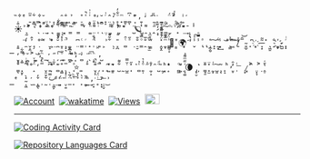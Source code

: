  ̜͍̏ ͋ ͤ ̱̎ͫ ͍̻͋ ̳ ͉̆͋ ͔͇ ̹ ̝͎ ̟͚ ̼̺̲̑ ͖̫̲̐ ͖ ͎̳̉ ͍ ̠̊ ͯ̚ ͉̮͗ͥ͗ ̊ ̹̓ ̱̻̆ ̟̝ͬ͗ ̤̂ ̖̹̒̚ ̥̩͉ͧ͋̓ ̟ͫ ͇ͅ ̻͑͆ͅ ̊̄ ͙̓ ͍̹͓ ̒ͥ ̃ ͆̋ ̭͚̇ ̪ ̗̞ ̣̝̈́ ̽̈̚ ̖̀ͨ̍ ̭̜ ͕ͥ́☀️ ͉̰̉ ͐͒ ̔̚ ͅ ̣ͦͥ ̮͊́ͧ ̦ͪ ͉ͨ͒ ͚͚̟ͭͫ͋ ̜̝̿̅ ͔͎ͪ ͇̎ ͂ ̳ ̿ ͮ ͚ͪ̎ ̤͌̐̈ ̜ͥ̊ ͅ ̤̣ ͖̘̋̋ ͩ ̝͍̓̽ ̦̂͒ ͧ  ̺̈🪐̺̬ ̯͌ ͉̼̮ ̭̋͗̃ ̷͕̞̓ ̵͍̫̇ͫ͊ ̻̮͔͠ ̫̗ͦ ̀̈́͑́ ̟̓̿ ͩ ͌ͮ̄͢ ̩̘ͅ ̍̾<br/>
 ̥͍ ̈ ̼̓́ ̬͕̼ ̘̗̉̂ ̊ ̣̐ ͮ ̮̝ͭ ͕̣͛͒ ̪̆̊̍ ̱̝̾̽ ͉̟͉̈̚ ͚̱ͅ  ̤͆ ̳ͨ ̹ͬ ̟ ̹̈́̐ ̤̯̀͑ ͈ ͕͗ ͋̋̐ ̖̩ ̞̪̎  ̻ͭ̑ ͣ̋ ̣ ̠̮̐̎ ͇ͦ̿ ̯̐̅ ̰̥̫̌̅ ͇ͮ  ̭̬̭̽̈́̉ͮ͂͌ͭͅ ̼͓ͫ̅͌ ̳̳̜̞ͪ̈ͮ🌠 ͇ͮ🌍͎̦̃ ͑̔̕ ̬̾ͣ͠ ̾̿ͦ͏͍ ̢ͣ ̢ ̧̲̭̮̊ ̟̝͠ ̰̝͋͢ ̦͓ͥ ̊͝ ̖̳ͤ͐ ͖͗ͫ͠ ̸̱̒ͣ ̅̑͝ ̴͍̲̠ ͏̘ ̣͆ ҉͙ ̶̞͙͂̃ ̽ ͉͖̱ ̝̐ ҉͚̙ ̷̪̺ ̟̟ͬͥ͞ ̮̝̱̓ ͕͚̿͋ ̆͋ ̣̻̜ ͐ ͙͍͗̓͝ ̡ͪ̃ ̲ ̛͔ ̹̼͓̋ ̗̍͠ ̪ͦ̈ ͚ ̳̭̑̉͆ ͕͆ͧ̕ ͙̃ͪ ̻̒̇ ̈ ̖ͫ͞ ̧̞ͪ ̕ ̺<br/>
 ͇̖ͯͪ ͓̮̙ ̅̾ͥ ̊ͨ ̝̈́͑ͮ ̒ ̅ͪ̚ ̬̯ ͍͆̅ ̦ͣ ̻͊ ̘͇͒ ̖͔̅  ̘ͣ⭐ ͚ ͒̒  ̬̗̙͊ͯ̚ ̗̅̚ ̙ ̥̋ ͍ͮ ͇͚͊͛͑ ̺͋͌ ̰ ̺̼̇̆̿ ̘̽̋ ̀̀ ̻͑̉ ͍̩ͧ̾͛ ̋̍ ̼̦̝̓̐ ̑ ̺̈ͩ ̰̗̃ ͓ͪ ͎ͣ͛  ̻̲ͦ ̣͍͂ͧ ̩̘͚͗̈̋ͫ͌̉🌘 ̡̥̮ ̦͛ ̳̘̱͊̆ ̟̫̽̈ ̰̟̍͑ ̺͈͠ ̧͂ͅ ̙̝ ̓ͪ ̤̥͗̑̕ ̹ͭ͟  ̹̟ ̷͓̈́ ͐ ̤͙̞ ̣͐ ̭̠̔̆͑͟ ͤ  ̴͔͖̽̀ ̬́ ̯ ̨͇̖̌̓ ̹ ̰͋̆ ̜ͬ̿͜ ͕͖̙ ͩ̈́͢ ͍ͬ̏ ̤̜͍ͭͯ͐ ̲̈́̅̀͘ ̙ͪͪ͟ ̊̔̎ ̙ͮ̀ ̼̥̑̌ ͍ͪ̓͢ ̠͙͘ ̥ͥ̈́͟ ͓͙̒̄͘ ̹̠̬͞ ͗͜

<!--
&nbsp;&nbsp;&nbsp;&nbsp;&nbsp;&nbsp;&nbsp;&nbsp;&nbsp;&nbsp;&nbsp;&nbsp;&nbsp;&nbsp;&nbsp;☀️<br />
&nbsp;&nbsp;🌠&nbsp;[![Globe](https://github.githubassets.com/images/icons/emoji/unicode/1f30d.png)][website]<br />
&nbsp;&nbsp;&nbsp;&nbsp;&nbsp;&nbsp;&nbsp;&nbsp;🌘
-->

[![Account](https://img.shields.io/badge/account-kenny--kvibe-04A8C3.svg?style=flat&logo=github&cacheSeconds=86400)](https://github.com/badges/shields)
&nbsp;[![wakatime](https://wakatime.com/badge/user/f517534f-1f47-4dbc-aee9-321646e69b44.svg)][wakatime-profile]
&nbsp;[![Views](https://komarev.com/ghpvc/?username=kenny-kvibe&color=3818C3&style=flat&label=views)](https://github.com/antonkomarev/github-profile-views-counter)
&nbsp;[<img width="26" height="18" alt="ko-fi" title="Buy me coffee" src="https://storage.ko-fi.com/cdn/nav-logo-stroke.png" />](https://ko-fi.com/A0A6RICME)

---

[![Coding Activity Card](https://github-readme-stats.vercel.app/api/wakatime?username=kennykvibe&layout=compact&line_height=26&langs_count=28&title_color=00BDD7&text_color=F1F1F1&icon_color=00BDD7&bg_color=40,0E1217,00353D,1C3D58&hide_border=true&cache_seconds=3600&border_radius=5&custom_title=Coding+Activity+%28WakaTime%29)][wakatime-profile]

<!--
[![GitHub Statistics Card](https://github-readme-stats.vercel.app/api?username=kenny-kvibe&include_all_commits=true&disable_animations=false&line_height=26&title_color=00BDD7&text_color=F1F1F1&icon_color=00BDD7&bg_color=40,0E1217,00353D,1C3D58&show_icons=true&hide=stars&hide_border=true&cache_seconds=3600&locale=en&border_radius=5&custom_title=GitHub+Statistics)][readme-stats-repo]
-->

[![Repository Languages Card](https://github-readme-stats.vercel.app/api/top-langs/?username=kenny-kvibe&langs_count=14&layout=compact&card_width=445&exclude_repo=kenny-kvibe&title_color=00BDD7&text_color=F1F1F1&icon_color=00BDD7&bg_color=40,0E1217,00353D,1C3D58&hide_border=true&cache_seconds=3600&locale=en&border_radius=5&custom_title=Repository+Languages)][readme-stats-repo]

[website]: https://github.com
[wakatime-profile]: https://wakatime.com/@kennykvibe
[readme-stats-repo]: https://github.com/anuraghazra/github-readme-stats
